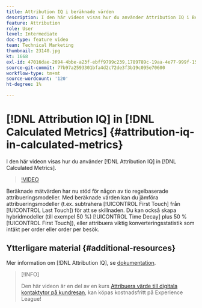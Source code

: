 ```yaml
---
title: Attribution IQ i beräknade värden
description: I den här videon visas hur du använder Attribution IQ i Beräknade mått.
feature: Attribution
role: User
level: Intermediate
doc-type: feature video
team: Technical Marketing
thumbnail: 23140.jpg
kt: 1668
exl-id: 47016dae-2694-4bbe-a23f-ebff9799c239,1789789c-19aa-4e77-999f-15fa11b7f858
source-git-commit: 77b97a2593301bfa4d2c72de3f3b19c095e70600
workflow-type: tm+mt
source-wordcount: '120'
ht-degree: 1%

---
```


# [!DNL Attribution IQ] in [!DNL Calculated Metrics] {#attribution-iq-in-calculated-metrics}

I den här videon visas hur du använder [!DNL Attribution IQ] in [!DNL Calculated Metrics].

>[!VIDEO](https://video.tv.adobe.com/v/23140/?quality=12)

Beräknade mätvärden har nu stöd för någon av tio regelbaserade attribueringsmodeller. Med beräknade värden kan du jämföra attribueringsmodeller (t.ex. subtrahera [!UICONTROL First Touch] från [!UICONTROL Last Touch]) för att se skillnaden. Du kan också skapa hybridmodeller (till exempel 50 %) [!UICONTROL Time Decay] plus 50 % [!UICONTROL First Touch]), eller attribuera viktig konverteringsstatistik som intäkt per order eller order per besök.

## Ytterligare material {#additional-resources}

Mer information om [!DNL Attribution IQ], se [dokumentation](https://experienceleague.adobe.com/docs/analytics/analyze/analysis-workspace/attribution/overview.html).

>[!INFO]
>
> Den här videon är en del av en kurs [Attribuera värde till digitala kontaktytor på kundresan](https://experienceleague.adobe.com/?recommended=Analytics-U-1-2020.2), kan köpas kostnadsfritt på Experience League!
